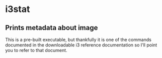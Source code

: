 # i3stat

## Prints metadata about image
This is a pre-built executable, but thankfully it is one of the commands
documented in the downloadable i3 reference documentation so I'll point you to
refer to that document.

